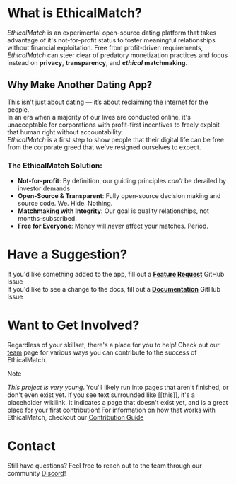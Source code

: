 # What is EthicalMatch?
*EthicalMatch* is an experimental open-source dating platform that takes advantage of it's not-for-profit status to foster meaningful relationships without financial exploitation. Free from profit-driven requirements, *EthicalMatch* can steer clear of predatory monetization practices and focus instead on **privacy**, **transparency**, and ***ethical* matchmaking**.

## Why Make Another Dating App?
This isn’t just about dating — it’s about reclaiming the internet for the people.  
In an era when a majority of our lives are conducted online, it's unacceptable for corporations with profit-first incentives to freely exploit that human right without accountability.  
*EthicalMatch* is a first step to show people that their digital life can be free from the corporate greed that we've resigned ourselves to expect.  

### The EthicalMatch Solution:
- **Not-for-profit**: By definition, our guiding principles *can't* be derailed by investor demands
- **Open-Source & Transparent**: Fully open-source decision making and source code. We. Hide. Nothing.
- **Matchmaking with Integrity**: Our goal is quality relationships, not months-subscribed.
- **Free for Everyone**: Money will *never* affect your matches. Period.

# Have a Suggestion?
If you'd like something added to the app, fill out a **[Feature Request](https://GitHub.com/Ethical-Commons-Project/EthicalMatch-docs/issues/new?assignees=&labels=feature&projects=&template=feature_request.md&title=)** GitHub Issue  
If you'd like to see a change to the docs, fill out a **[Documentation](https://GitHub.com/Ethical-Commons-Project/EthicalMatch-docs/issues/new?assignees=&labels=enhancement&projects=&template=documentation-change.md&title=)** GitHub Issue

# Want to Get Involved?
Regardless of your skillset, there's a place for you to help! Check out our [team](Join%20the%20Team!/README.md) page for various ways you can contribute to the success of EthicalMatch.

> [!Note]
> *This project is very young*. You'll likely run into pages that aren't finished, or don't even exist yet. If you see text surrounded like [[this]], it's a placeholder wikilink. It indicates a page that doesn't exist yet, and is a great place for your first contribution! For information on how that works with EthicalMatch, checkout our [Contribution Guide](CONTRIBUTING.md)
# Contact
Still have questions? Feel free to reach out to the team through our community [Discord](https://discord.gg/P7qfVuqMXz)! 
